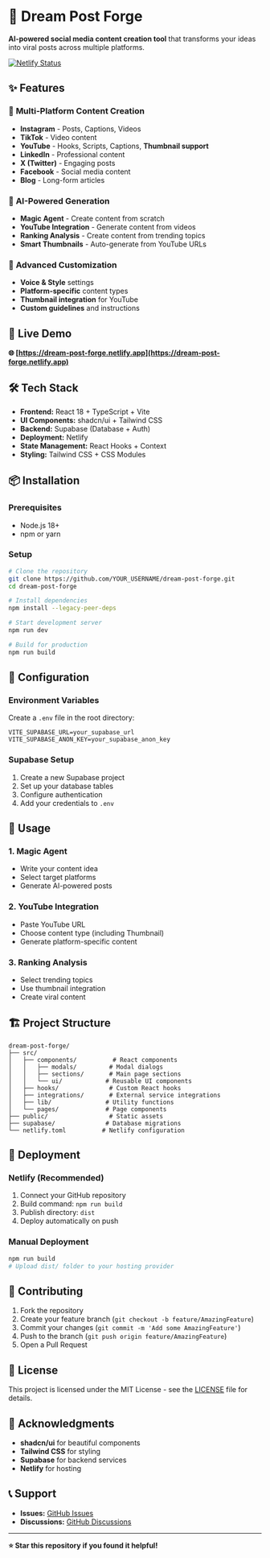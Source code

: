 # 🚀 Dream Post Forge

**AI-powered social media content creation tool** that transforms your ideas into viral posts across multiple platforms.

[![Netlify Status](https://api.netlify.com/api/v1/badges/68b31e30230743e0feff0ce1/deploy-status)](https://app.netlify.com/sites/dream-post-forge/deploys)

## ✨ Features

### 🎯 **Multi-Platform Content Creation**
- **Instagram** - Posts, Captions, Videos
- **TikTok** - Video content
- **YouTube** - Hooks, Scripts, Captions, **Thumbnail support**
- **LinkedIn** - Professional content
- **X (Twitter)** - Engaging posts
- **Facebook** - Social media content
- **Blog** - Long-form articles

### 🤖 **AI-Powered Generation**
- **Magic Agent** - Create content from scratch
- **YouTube Integration** - Generate content from videos
- **Ranking Analysis** - Create content from trending topics
- **Smart Thumbnails** - Auto-generate from YouTube URLs

### 🎨 **Advanced Customization**
- **Voice & Style** settings
- **Platform-specific** content types
- **Thumbnail integration** for YouTube
- **Custom guidelines** and instructions

## 🚀 Live Demo

**🌐 [https://dream-post-forge.netlify.app](https://dream-post-forge.netlify.app)**

## 🛠️ Tech Stack

- **Frontend:** React 18 + TypeScript + Vite
- **UI Components:** shadcn/ui + Tailwind CSS
- **Backend:** Supabase (Database + Auth)
- **Deployment:** Netlify
- **State Management:** React Hooks + Context
- **Styling:** Tailwind CSS + CSS Modules

## 📦 Installation

### Prerequisites
- Node.js 18+ 
- npm or yarn

### Setup
```bash
# Clone the repository
git clone https://github.com/YOUR_USERNAME/dream-post-forge.git
cd dream-post-forge

# Install dependencies
npm install --legacy-peer-deps

# Start development server
npm run dev

# Build for production
npm run build
```

## 🔧 Configuration

### Environment Variables
Create a `.env` file in the root directory:

```env
VITE_SUPABASE_URL=your_supabase_url
VITE_SUPABASE_ANON_KEY=your_supabase_anon_key
```

### Supabase Setup
1. Create a new Supabase project
2. Set up your database tables
3. Configure authentication
4. Add your credentials to `.env`

## 📱 Usage

### 1. **Magic Agent**
- Write your content idea
- Select target platforms
- Generate AI-powered posts

### 2. **YouTube Integration**
- Paste YouTube URL
- Choose content type (including Thumbnail)
- Generate platform-specific content

### 3. **Ranking Analysis**
- Select trending topics
- Use thumbnail integration
- Create viral content

## 🏗️ Project Structure

```
dream-post-forge/
├── src/
│   ├── components/          # React components
│   │   ├── modals/         # Modal dialogs
│   │   ├── sections/       # Main page sections
│   │   └── ui/            # Reusable UI components
│   ├── hooks/              # Custom React hooks
│   ├── integrations/       # External service integrations
│   ├── lib/               # Utility functions
│   └── pages/             # Page components
├── public/                 # Static assets
├── supabase/              # Database migrations
└── netlify.toml          # Netlify configuration
```

## 🚀 Deployment

### Netlify (Recommended)
1. Connect your GitHub repository
2. Build command: `npm run build`
3. Publish directory: `dist`
4. Deploy automatically on push

### Manual Deployment
```bash
npm run build
# Upload dist/ folder to your hosting provider
```

## 🤝 Contributing

1. Fork the repository
2. Create your feature branch (`git checkout -b feature/AmazingFeature`)
3. Commit your changes (`git commit -m 'Add some AmazingFeature'`)
4. Push to the branch (`git push origin feature/AmazingFeature`)
5. Open a Pull Request

## 📄 License

This project is licensed under the MIT License - see the [LICENSE](LICENSE) file for details.

## 🙏 Acknowledgments

- **shadcn/ui** for beautiful components
- **Tailwind CSS** for styling
- **Supabase** for backend services
- **Netlify** for hosting

## 📞 Support

- **Issues:** [GitHub Issues](https://github.com/YOUR_USERNAME/dream-post-forge/issues)
- **Discussions:** [GitHub Discussions](https://github.com/YOUR_USERNAME/dream-post-forge/discussions)

---

**⭐ Star this repository if you found it helpful!**
